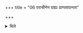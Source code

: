 +++
title = "06 पराचीनेन ग्राह्यः प्राणतापानता"

+++

<details><summary>थिते</summary>

पराचीनेन ग्राह्यः प्राणतापानता वा प्राण्यापान्य व्यनता वा ६
</details>
